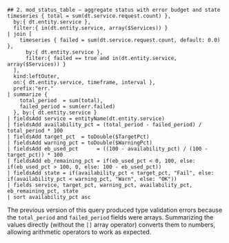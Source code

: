 ```
## 2. mod_status_table — aggregate status with error budget and state
timeseries { total = sum(dt.service.request.count) },
  by:{ dt.entity.service },
  filter:{ in(dt.entity.service, array($Services)) }
| join [
    timeseries { failed = sum(dt.service.request.count, default: 0.0) },
      by:{ dt.entity.service },
      filter:{ failed == true and in(dt.entity.service, array($Services)) }
  ],
  kind:leftOuter,
  on:{ dt.entity.service, timeframe, interval },
  prefix:"err."
| summarize {
    total_period  = sum(total),
    failed_period = sum(err.failed)
  }, by:{ dt.entity.service }
| fieldsAdd service = entityName(dt.entity.service)
| fieldsAdd availability_pct = (total_period - failed_period) / total_period * 100
| fieldsAdd target_pct  = toDouble($TargetPct)
| fieldsAdd warning_pct = toDouble($WarningPct)
| fieldsAdd eb_used_pct      = ((100 - availability_pct) / (100 - target_pct)) * 100
| fieldsAdd eb_remaining_pct = if(eb_used_pct < 0, 100, else: if(eb_used_pct > 100, 0, else: 100 - eb_used_pct))
| fieldsAdd state = if(availability_pct < target_pct, "Fail", else: if(availability_pct < warning_pct, "Warn", else: "OK"))
| fields service, target_pct, warning_pct, availability_pct, eb_remaining_pct, state
| sort availability_pct asc
```

The previous version of this query produced type validation errors because the `total_period` and `failed_period` fields were arrays. Summarizing the values directly (without the `[]` array operator) converts them to numbers, allowing arithmetic operators to work as expected.
